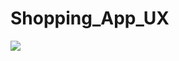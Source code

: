 # Shopping_App_UX

<img src="https://github.com/ishika1011/Shopping_App_UX/blob/main/Wireframe_output/product_details%20%E2%80%93%201.png">
